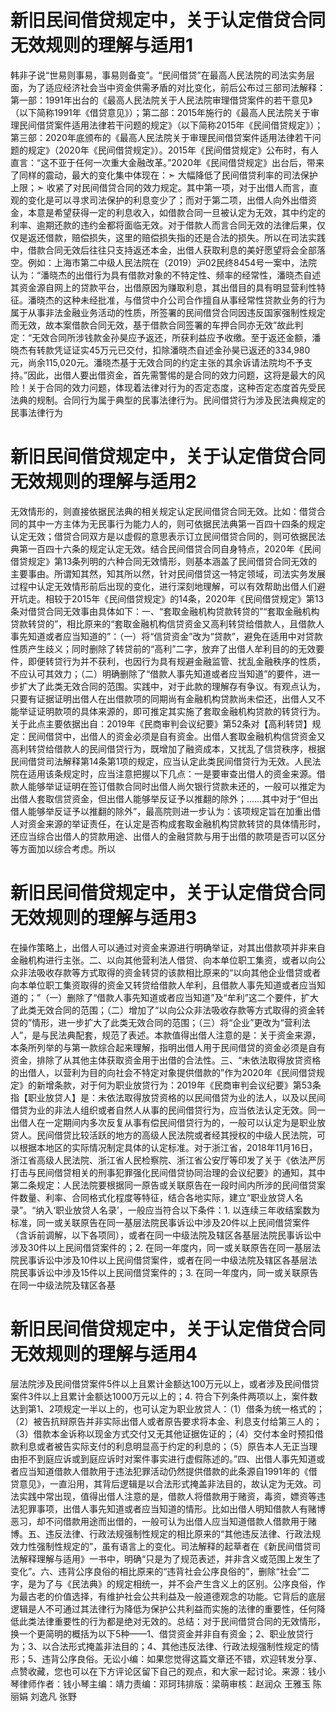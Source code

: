 # 新旧民间借贷规定中，关于认定借贷合同无效规则的理解与适用1

韩非子说“世易则事易，事易则备变”。“民间借贷”在最高人民法院的司法实务层面，为了适应经济社会当中资金供需矛盾的对比变化，前后公布过三部司法解释：第一部：1991年出台的《最高人民法院关于人民法院审理借贷案件的若干意见》（以下简称1991年《借贷意见》）；第二部：2015年施行的《最高人民法院关于审理民间借贷案件适用法律若干问题的规定》（以下简称2015年《民间借贷规定》）；第三部：2020年底颁布的《最高人民法院关于审理民间借贷案件适用法律若干问题的规定》（2020年《民间借贷规定》）。2015年《民间借贷规定》公布时，有人直言：“这不亚于任何一次重大金融改革。”2020年《民间借贷规定》出台后，带来了同样的震动，最大的变化集中体现在：➣ 大幅降低了民间借贷利率的司法保护上限；➣ 收紧了对民间借贷合同的效力规定。其中第一项，对于出借人而言，直观的变化是可以寻求司法保护的利息变少了；而对于第二项，出借人向外出借资金，本意是希望获得一定的利息收入，如借款合同一旦被认定为无效，其中约定的利率、逾期还款的违约金都将面临无效。对于借款人而言合同无效的法律后果，仅仅是返还借款，赔偿损失，这里的赔偿损失指的还是合法的损失。所以在司法实践中，借款合同无效后往往只支持返还本金，出借人获取利息的美好愿望将会全部落空。例如：上海市第二中级人民法院在（2019）沪02民终8454号一案中，法院认为：“潘晓杰的出借行为具有借款对象的不特定性、频率的经常性，潘晓杰自述其资金源自网上的贷款平台，出借原因为赚取利息，其出借目的具有明显营利性特征。潘晓杰的这种未经批准，与借贷中介公司合作擅自从事经常性贷款业务的行为属于从事非法金融业务活动的性质，所签署的民间借贷合同因违反国家强制性规定而无效，故本案借款合同无效，基于借款合同签署的车押合同亦无效”故此判定：“无效合同所涉钱款金孙昊应予返还，所获利益应予收缴。至于返还金额，潘晓杰有转款凭证证实45万元已交付，扣除潘晓杰自述金孙昊已返还的334,980元，尚余115,020元。潘晓杰基于无效合同的约定主张的其余诉请法院均不予支持。”因此，出借人要出借资金，首先需警惕的是合同的效力问题，这将是最大的风险！关于合同的效力问题，体现着法律对行为的否定态度，这种否定态度首先受民法典的规制。合同行为属于典型的民事法律行为。民间借贷行为涉及民法典规定的民事法律行为

# 新旧民间借贷规定中，关于认定借贷合同无效规则的理解与适用2

无效情形的，则直接依据民法典的相关规定认定民间借贷合同无效。比如：借贷合同的其中一方主体为无民事行为能力人的，则可依据民法典第一百四十四条的规定认定无效；借贷合同双方是以虚假的意思表示订立民间借贷合同的，则可依据民法典第一百四十六条的规定认定无效。结合民间借贷合同自身特点，2020年《民间借贷规定》第13条列明的六种合同无效情形，则基本涵盖了民间借贷合同无效的主要事由。所谓知其然，知其所以然，针对民间借贷这一特定领域，司法实务发展过程中认定无效情形前后出现的变化，进行深刻地理解，可以有效帮助出借人们避开坑走。相较于2015年《民间借贷规定》的14条，2020年《民间借贷规定》第13条对借贷合同无效事由具体如下：一、“套取金融机构贷款转贷的”“套取金融机构贷款转贷的”，相比原来的“套取金融机构信贷资金又高利转贷给借款人，且借款人事先知道或者应当知道的”：（一）将“信贷资金”改为“贷款”，避免在适用中对贷款性质产生歧义；同时删除了转贷前的“高利”二字，放弃了出借人牟利目的的无效要件，即便转贷行为并不获利，也因行为具有规避金融监管、扰乱金融秩序的性质，不应认可其效力；（二）明确删除了“借款人事先知道或者应当知道”的要件，进一步扩大了此类无效合同的范围。实践中，对于此款的理解存有争议。有观点认为，只要有证据证明出借人在出借款项的同期尚有金融机构贷款尚未偿还，出借人又不能举证证明款项的具体来源的，即可推定其实施了套取金融机构贷款的转贷行为。关于此点主要依据出自：2019年《民商审判会议纪要》第52条对【高利转贷】规定：民间借贷中，出借人的资金必须是自有资金。出借人套取金融机构信贷资金又高利转贷给借款人的民间借贷行为，既增加了融资成本，又扰乱了信贷秩序，根据民间借贷司法解释第14条第1项的规定，应当认定此类民间借贷行为无效。人民法院在适用该条规定时，应当注意把握以下几点：一是要审查出借人的资金来源。借款人能够举证证明在签订借款合同时出借人尚欠银行贷款未还的，一般可以推定为出借人套取信贷资金，但出借人能够举反证予以推翻的除外；……其中对于“但出借人能够举反证予以推翻的除外”，最高院则进一步认为：该项规定旨在加重出借人对资金来源的举证责任，在认定是否构成套取金融机构贷款转贷的具体情形时，还应当综合出借人的贷款用途、出借人的金融贷款与用于出借的款项是否可以区分等方面加以综合考虑。所以

# 新旧民间借贷规定中，关于认定借贷合同无效规则的理解与适用3

在操作策略上，出借人可以通过对资金来源进行明确举证，对其出借款项并非来自金融机构进行主张。二、以向其他营利法人借贷、向本单位职工集资，或者以向公众非法吸收存款等方式取得的资金转贷的该款相比原来的“以向其他企业借贷或者向本单位职工集资取得的资金又转贷给借款人牟利，且借款人事先知道或者应当知道的；”（一）删除了“借款人事先知道或者应当知道”及“牟利”这二个要件，扩大了此类无效合同的范围；（二）增加了“以向公众非法吸收存款等方式取得的资金转贷的”情形，进一步扩大了此类无效合同的范围；（三）将“企业”更改为“营利法人”，是与民法典配套，规范了表述。本款值得出借人注意的是：关于资金来源，本条所列举的与第一款综合起来理解，指明出借人用于民间借贷的资金必须是自有资金，排除了从其他主体获取资金用于出借的合法性。三、“未依法取得放贷资格的出借人，以营利为目的向社会不特定对象提供借款的”作为2020年《民间借贷规定》的新增条款，对于何为职业放贷行为：2019年《民商审判会议纪要》第53条指【职业放贷人】是：未依法取得放贷资格的以民间借贷为业的法人，以及以民间借贷为业的非法人组织或者自然人从事的民间借贷行为，应当依法认定无效。同一出借人在一定期间内多次反复从事有偿民间借贷行为的，一般可以认定为是职业放贷人。民间借贷比较活跃的地方的高级人民法院或者经其授权的中级人民法院，可以根据本地区的实际情况制定具体的认定标准。对于浙江省，2018年11月16日，浙江省高级人民法院、浙江省人民检察院、浙江省公安厅等印发了关于《依法严厉打击与民间借贷相关的刑事犯罪强化民间借贷协同治理的会议纪要》的通知，其中第二条规定：人民法院要根据同一原告或关联原告在一段时间内所涉的民间借贷案件数量、利率、合同格式化程度等特征，结合各地实际，建立“职业放贷人名录”。“纳入‘职业放贷人名录’，一般应当符合以下条件：1. 以连续三年收结案数为标准，同一或关联原告在同一基层法院民事诉讼中涉及20件以上民间借贷案件（含诉前调解，以下各项同），或者在同一中级法院及辖区各基层法院民事诉讼中涉及30件以上民间借贷案件的；2. 在同一年度内，同一或关联原告在同一基层法院民事诉讼中涉及10件以上民间借贷案件，或者在同一中级法院及辖区各基层法院民事诉讼中涉及15件以上民间借贷案件的；3. 在同一年度内，同一或关联原告在同一中级法院及辖区各基

# 新旧民间借贷规定中，关于认定借贷合同无效规则的理解与适用4

层法院涉及民间借贷案件5件以上且累计金额达100万元以上，或者涉及民间借贷案件3件以上且累计金额达1000万元以上的；4. 符合下列条件两项以上，案件数达到第1、2项规定一半以上的，也可认定为职业放贷人：（1）借条为统一格式的；（2）被告抗辩原告并非实际出借人或者原告要求将本金、利息支付给第三人的；（3）借款本金诉称以现金方式交付又无其他证据佐证的；（4）交付本金时预扣借款利息或者被告实际支付的利息明显高于约定的利息的；（5）原告本人无正当理由拒不到庭应诉或到庭应诉时对案件事实进行虚假陈述的。”四、出借人事先知道或者应当知道借款人借款用于违法犯罪活动仍然提供借款的此条源自1991年的《借贷意见》，一直沿用，其背后逻辑是以合法形式掩盖非法目的，故认定为无效。司法实践中常出现，值得出借人注意的是，借款人将借款用于赌资，毒资，嫖资等违法犯罪事项，出借人事先知道或者应当知道的情形。比如出借人明知借款人有赌博恶习，却不问借款用途而出借的，一般可认为出借人应当知道借款人借款用于赌博。五、违反法律、行政法规强制性规定的相比原来的“其他违反法律、行政法规效力性强制性规定的”，虽有语言上的变化。司法解释的起草者在《新民间借贷司法解释理解与适用》一书中，明确“只是为了规范表述，并非含义或范围上发生了变化”。六、违背公序良俗的相比原来的“违背社会公序良俗的”，删除“社会”二字，是为了与《民法典》的规定相统一，并不会产生含义上的区别。公序良俗，作为最古老的价值选择，有维护社会公共利益及一般道德观念的功能。它背后的底层逻辑是人不可通过其法律行为降低为保护公共利益而实施的法律的重要性，任何降低此类法律重要性的行为都是绝对无效的。总结：对于民间借贷合同的无效情形，换一个更简明的概括为以下5种——1、借贷资金并非自有资金；2、职业放贷行为；3、以合法形式掩盖非法目的；4、其他违反法律、行政法规强制性规定的情形；5、违背公序良俗。无讼小编：如果您觉得这篇文章还不错，欢迎转发分享、点赞收藏，您也可以在下方评论区留下自己的观点，和大家一起讨论。来源：钱小琴律师作者：钱小琴主编：靖力责编：邓珂玮排版：梁萌审核：赵润众 王雅玉 陈丽娟 刘逸凡 张野

